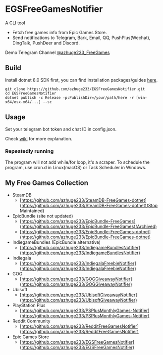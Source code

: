 # EGSFreeGamesNotifier

A CLI tool

- Fetch free games info from Epic Games Store.
- Send notifications to Telegram, Bark, Email, QQ, PushPlus(Wechat), DingTalk, PushDeer and Discord.

Demo Telegram Channel [@azhuge233_FreeGames](https://t.me/azhuge233_FreeGames)

## Build

Install dotnet 8.0 SDK first, you can find installation packages/guides [here](https://dotnet.microsoft.com/download).

```shell
git clone https://github.com/azhuge233/EGSFreeGamesNotifier.git
cd EGSFreeGamesNotifier
dotnet publish -c Release -p:PublishDir=/your/path/here -r [win-x64/osx-x64/...] --sc
```

## Usage

Set your telegram bot token and chat ID in config.json.

Check [wiki](https://github.com/azhuge233/EGSFreeGamesNotifier/wiki) for more explanation.

### Repeatedly running

The program will not add while/for loop, it's a scraper. To schedule the program, use cron.d in Linux(macOS) or Task Scheduler in Windows.

## My Free Games Collection

- SteamDB
    - [https://github.com/azhuge233/SteamDB-FreeGames-dotnet](https://github.com/azhuge233/SteamDB-FreeGames-dotnet)(Stop Maintained)
- EpicBundle (site not updated)
    - [https://github.com/azhuge233/EpicBundle-FreeGames](https://github.com/azhuge233/EpicBundle-FreeGames)(Archived)
    - [https://github.com/azhuge233/EpicBundle-FreeGames-dotnet](https://github.com/azhuge233/EpicBundle-FreeGames-dotnet)
- IndiegameBundles (EpicBundle alternative)
    - [https://github.com/azhuge233/IndiegameBundlesNotifier](https://github.com/azhuge233/IndiegameBundlesNotifier)
- Indiegala
    - [https://github.com/azhuge233/IndiegalaFreebieNotifier](https://github.com/azhuge233/IndiegalaFreebieNotifier)
- GOG
    - [https://github.com/azhuge233/GOGGiveawayNotifier](https://github.com/azhuge233/GOGGiveawayNotifier)
- Ubisoft
    - [https://github.com/azhuge233/UbisoftGiveawayNotifier](https://github.com/azhuge233/UbisoftGiveawayNotifier)
- PlayStation Plus
    - [https://github.com/azhuge233/PSPlusMonthlyGames-Notifier](https://github.com/azhuge233/PSPlusMonthlyGames-Notifier)
- Reddit Community
    - [https://github.com/azhuge233/RedditFreeGamesNotifier](https://github.com/azhuge233/RedditFreeGamesNotifier)
- Epic Games Store
    - [https://github.com/azhuge233/EGSFreeGamesNotifier](https://github.com/azhuge233/EGSFreeGamesNotifier)
